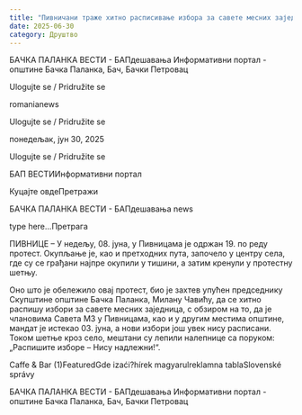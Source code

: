 ```yaml
---
title: "Пивничани траже хитно расписивање избора за савете месних заједница"
date: 2025-06-30
category: Друштво
---
```


БАЧКА ПАЛАНКА ВЕСТИ - БАПдешавања Информативни портал - општине Бачка Паланка, Бач, Бачки Петровац

Ulogujte se / Pridružite se

romanianews

Ulogujte se / Pridružite se

понедељак, јун 30, 2025

Ulogujte se / Pridružite se

БАП ВЕСТИИнформативни портал

Куцајте овдеПретражи

БАЧКА ПАЛАНКА ВЕСТИ - БАПдешавања news

type here...Претрага

ПИВНИЦЕ – У недељу, 08. јуна, у Пивницама је одржан 19. по реду протест. Окупљање је, као и претходних пута, започело у центру села, где су се грађани најпре окупили у тишини, а затим кренули у протестну шетњу.

Оно што је обележило овај протест, био је захтев упућен председнику Скупштине општине Бачка Паланка, Милану Чавићу, да се хитно распишу избори за савете месних заједница, с обзиром на то, да је члановима Савета МЗ у Пивницама, као и у другим местима општине, мандат је истекао 03. јуна, а нови избори још увек нису расписани.
Током шетње кроз село, мештани су лепили налепнице са поруком: „Распишите изборе – Нису надлежни!“.

Caffe & Bar (1)FeaturedGde izaći?hírek magyarulreklamna tablaSlovenské správy

БАЧКА ПАЛАНКА ВЕСТИ - БАПдешавања Информативни портал - општине Бачка Паланка, Бач, Бачки Петровац

